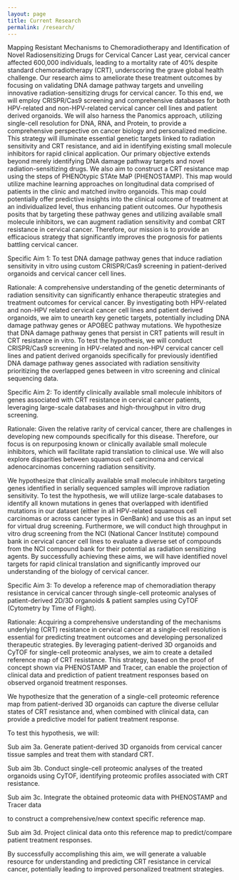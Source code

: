 ```yaml
---
layout: page
title: Current Research
permalink: /research/
---
```


Mapping Resistant Mechanisms to Chemoradiotherapy and Identification of Novel Radiosensitizing Drugs for Cervical Cancer 
Last year, cervical cancer affected 600,000 individuals, leading to a mortality rate of 40% despite standard chemoradiotherapy (CRT), underscoring the grave global health challenge. Our research aims to ameliorate these treatment outcomes by focusing on validating DNA damage pathway targets and unveiling innovative radiation-sensitizing drugs for cervical cancer. To this end, we will employ CRISPR/Cas9 screening and comprehensive databases for both HPV-related and non-HPV-related cervical cancer cell lines and patient derived organoids. We will also harness the Panomics approach, utilizing single-cell resolution for DNA, RNA, and Protein, to provide a comprehensive perspective on cancer biology and personalized medicine. This strategy will illuminate essential genetic targets linked to radiation sensitivity and CRT resistance, and aid in identifying existing small molecule inhibitors for rapid clinical application. Our primary objective extends beyond merely identifying DNA damage pathway targets and novel radiation-sensitizing drugs. We also aim to construct a CRT resistance map using the steps of PHENOtypic STAte MaP (PHENOSTAMP). This map would utilize machine learning approaches on longitudinal data comprised of patients in the clinic and matched invitro organoids. This map could potentially offer predictive insights into the clinical outcome of treatment at an individualized level, thus enhancing patient outcomes. Our hypothesis posits that by targeting these pathway genes and utilizing available small molecule inhibitors, we can augment radiation sensitivity and combat CRT resistance in cervical cancer. Therefore, our mission is to provide an efficacious strategy that significantly improves the prognosis for patients battling cervical cancer. 

 

Specific Aim 1: To test DNA damage pathway genes that induce radiation sensitivity in vitro using custom CRISPR/Cas9 screening in patient-derived organoids and cervical cancer cell lines. 

 

Rationale: A comprehensive understanding of the genetic determinants of radiation sensitivity can significantly enhance therapeutic strategies and treatment outcomes for cervical cancer. By investigating both HPV-related and non-HPV related cervical cancer cell lines and patient derived organoids, we aim to unearth key genetic targets, potentially including DNA damage pathway genes or APOBEC pathway mutations. We hypothesize that DNA damage pathway genes that persist in CRT patients will result in CRT resistance in vitro. To test the hypothesis, we will conduct CRISPR/Cas9 screening in HPV-related and non-HPV cervical cancer cell lines and patient derived organoids specifically for previously identified DNA damage pathway genes associated with radiation sensitivity prioritizing the overlapped genes between in vitro screening and clinical sequencing data.  

 

Specific Aim 2: To identify clinically available small molecule inhibitors of genes associated with CRT resistance in cervical cancer patients, leveraging large-scale databases and high-throughput in vitro drug screening. 
 

Rationale: Given the relative rarity of cervical cancer, there are challenges in developing new compounds specifically for this disease. Therefore, our focus is on repurposing known or clinically available small molecule inhibitors, which will facilitate rapid translation to clinical use. We will also explore disparities between squamous cell carcinoma and cervical adenocarcinomas concerning radiation sensitivity. 

We hypothesize that clinically available small molecule inhibitors targeting genes identified in serially sequenced samples will improve radiation sensitivity. To test the hypothesis, we will utilize large-scale databases to identify all known mutations in genes that overlapped with identified mutations in our dataset (either in all HPV-related squamous cell carcinomas or across cancer types in GenBank) and use this as an input set for virtual drug screening. Furthermore, we will conduct high throughput in vitro drug screening from the NCI (National Cancer Institute) compound bank in cervical cancer cell lines to evaluate a diverse set of compounds from the NCI compound bank for their potential as radiation sensitizing agents. By successfully achieving these aims, we will have identified novel targets for rapid clinical translation and significantly improved our understanding of the biology of cervical cancer. 

 

Specific Aim 3: To develop a reference map of chemoradiation therapy resistance in cervical cancer through single-cell proteomic analyses of patient-derived 2D/3D organoids & patient samples using CyTOF (Cytometry by Time of Flight). 

 

Rationale: Acquiring a comprehensive understanding of the mechanisms underlying (CRT) resistance in cervical cancer at a single-cell resolution is essential for predicting treatment outcomes and developing personalized therapeutic strategies. By leveraging patient-derived 3D organoids and CyTOF for single-cell proteomic analyses, we aim to create a detailed reference map of CRT resistance. This strategy, based on the proof of concept shown via PHENOSTAMP and Tracer, can enable the projection of clinical data and prediction of patient treatment responses based on observed organoid treatment responses. 

We hypothesize that the generation of a single-cell proteomic reference map from patient-derived 3D organoids can capture the diverse cellular states of CRT resistance and, when combined with clinical data, can provide a predictive model for patient treatment response. 

To test this hypothesis, we will: 

Sub aim 3a. Generate patient-derived 3D organoids from cervical cancer tissue samples 		and treat them with standard CRT. 

Sub aim 3b. Conduct single-cell proteomic analyses of the treated organoids using 		CyTOF, identifying proteomic profiles associated with CRT resistance. 

Sub aim 3c. Integrate the obtained proteomic data with PHENOSTAMP and Tracer data 

to construct a comprehensive/new context specific reference map. 

Sub aim 3d. Project clinical data onto this reference map to predict/compare patient treatment responses. 

By successfully accomplishing this aim, we will generate a valuable resource for understanding and predicting CRT resistance in cervical cancer, potentially leading to improved personalized treatment strategies. 

